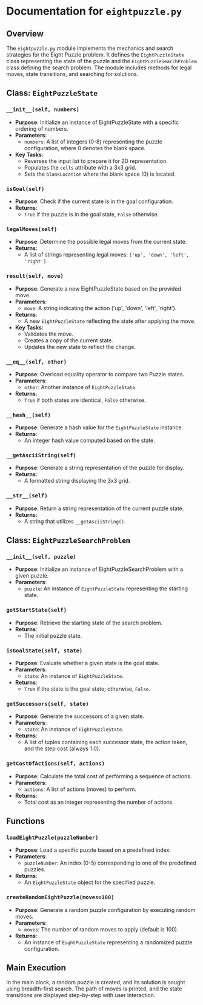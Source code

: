 # Documentation for `eightpuzzle.py`

## Overview
The `eightpuzzle.py` module implements the mechanics and search strategies for the Eight Puzzle problem. It defines the `EightPuzzleState` class representing the state of the puzzle and the `EightPuzzleSearchProblem` class defining the search problem. The module includes methods for legal moves, state transitions, and searching for solutions.

## Class: `EightPuzzleState`

### `__init__(self, numbers)`
- **Purpose**: Initialize an instance of EightPuzzleState with a specific ordering of numbers.
- **Parameters**: 
  - `numbers`: A list of integers (0-8) representing the puzzle configuration, where 0 denotes the blank space.
- **Key Tasks**: 
  - Reverses the input list to prepare it for 2D representation.
  - Populates the `cells` attribute with a 3x3 grid.
  - Sets the `blankLocation` where the blank space (0) is located.

### `isGoal(self)`
- **Purpose**: Check if the current state is in the goal configuration.
- **Returns**: 
  - `True` if the puzzle is in the goal state, `False` otherwise.

### `legalMoves(self)`
- **Purpose**: Determine the possible legal moves from the current state.
- **Returns**: 
  - A list of strings representing legal moves: `['up', 'down', 'left', 'right']`.

### `result(self, move)`
- **Purpose**: Generate a new EightPuzzleState based on the provided move.
- **Parameters**: 
  - `move`: A string indicating the action ('up', 'down', 'left', 'right').
- **Returns**: 
  - A new `EightPuzzleState` reflecting the state after applying the move.
- **Key Tasks**: 
  - Validates the move.
  - Creates a copy of the current state.
  - Updates the new state to reflect the change.

### `__eq__(self, other)`
- **Purpose**: Overload equality operator to compare two Puzzle states.
- **Parameters**: 
  - `other`: Another instance of `EightPuzzleState`.
- **Returns**: 
  - `True` if both states are identical, `False` otherwise.

### `__hash__(self)`
- **Purpose**: Generate a hash value for the `EightPuzzleState` instance.
- **Returns**: 
  - An integer hash value computed based on the state.

### `__getAsciiString(self)`
- **Purpose**: Generate a string representation of the puzzle for display.
- **Returns**: 
  - A formatted string displaying the 3x3 grid.

### `__str__(self)`
- **Purpose**: Return a string representation of the current puzzle state.
- **Returns**: 
  - A string that utilizes `__getAsciiString()`.

## Class: `EightPuzzleSearchProblem`

### `__init__(self, puzzle)`
- **Purpose**: Initialize an instance of EightPuzzleSearchProblem with a given puzzle.
- **Parameters**: 
  - `puzzle`: An instance of `EightPuzzleState` representing the starting state.

### `getStartState(self)`
- **Purpose**: Retrieve the starting state of the search problem.
- **Returns**: 
  - The initial puzzle state.

### `isGoalState(self, state)`
- **Purpose**: Evaluate whether a given state is the goal state.
- **Parameters**: 
  - `state`: An instance of `EightPuzzleState`.
- **Returns**: 
  - `True` if the state is the goal state; otherwise, `False`.

### `getSuccessors(self, state)`
- **Purpose**: Generate the successors of a given state.
- **Parameters**: 
  - `state`: An instance of `EightPuzzleState`.
- **Returns**: 
  - A list of tuples containing each successor state, the action taken, and the step cost (always 1.0).

### `getCostOfActions(self, actions)`
- **Purpose**: Calculate the total cost of performing a sequence of actions.
- **Parameters**: 
  - `actions`: A list of actions (moves) to perform.
- **Returns**: 
  - Total cost as an integer representing the number of actions.

## Functions

### `loadEightPuzzle(puzzleNumber)`
- **Purpose**: Load a specific puzzle based on a predefined index.
- **Parameters**: 
  - `puzzleNumber`: An index (0-5) corresponding to one of the predefined puzzles.
- **Returns**: 
  - An `EightPuzzleState` object for the specified puzzle.

### `createRandomEightPuzzle(moves=100)`
- **Purpose**: Generate a random puzzle configuration by executing random moves.
- **Parameters**: 
  - `moves`: The number of random moves to apply (default is 100).
- **Returns**: 
  - An instance of `EightPuzzleState` representing a randomized puzzle configuration.

## Main Execution
In the main block, a random puzzle is created, and its solution is sought using breadth-first search. The path of moves is printed, and the state transitions are displayed step-by-step with user interaction.